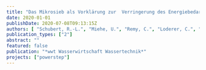 ```yaml
---
title: "Das Mikrosieb als Vorklärung zur  Verringerung des Energiebedarfs kleiner Kläranlagen"
date: 2020-01-01
publishDate: 2020-07-08T09:13:15Z
authors: [ "Schubert, R.-L.", "Miehe, U.", "Remy, C.", "Loderer, C.", "Biegel, M.", "Lesjean, B." ]
publication_types: ["2"]
abstract: ""
featured: false
publication: "*wwt Wasserwirtschaft Wassertechnik*"
projects: ["powerstep"]
---
```


